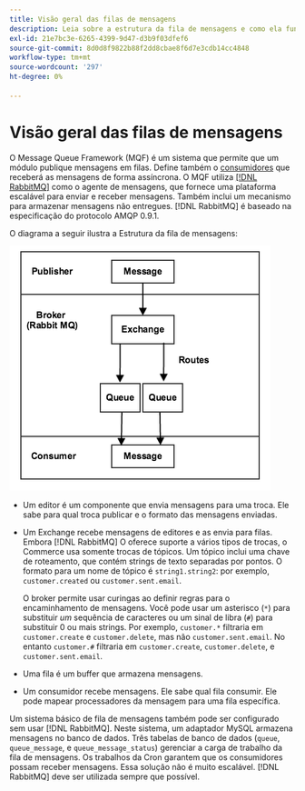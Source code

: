 ```yaml
---
title: Visão geral das filas de mensagens
description: Leia sobre a estrutura da fila de mensagens e como ela funciona com o aplicativo do Adobe Commerce.
exl-id: 21e7bc3e-6265-4399-9d47-d3b9f03dfef6
source-git-commit: 8d0d8f9822b88f2dd8cbae8f6d7e3cdb14cc4848
workflow-type: tm+mt
source-wordcount: '297'
ht-degree: 0%

---
```


# Visão geral das filas de mensagens

O Message Queue Framework (MQF) é um sistema que permite que um módulo publique mensagens em filas. Define também o [consumidores](consumers.md) que receberá as mensagens de forma assíncrona. O MQF utiliza [[!DNL RabbitMQ]](https://www.rabbitmq.com) como o agente de mensagens, que fornece uma plataforma escalável para enviar e receber mensagens. Também inclui um mecanismo para armazenar mensagens não entregues. [!DNL RabbitMQ] é baseado na especificação do protocolo AMQP 0.9.1.

O diagrama a seguir ilustra a Estrutura da fila de mensagens:

![Estrutura da fila de mensagens](../../assets/configuration/mq-framework.png)

- Um editor é um componente que envia mensagens para uma troca. Ele sabe para qual troca publicar e o formato das mensagens enviadas.

- Um Exchange recebe mensagens de editores e as envia para filas. Embora [!DNL RabbitMQ] O oferece suporte a vários tipos de trocas, o Commerce usa somente trocas de tópicos. Um tópico inclui uma chave de roteamento, que contém strings de texto separadas por pontos. O formato para um nome de tópico é `string1.string2`: por exemplo, `customer.created` ou `customer.sent.email`.

  O broker permite usar curingas ao definir regras para o encaminhamento de mensagens. Você pode usar um asterisco (`*`) para substituir _um_ sequência de caracteres ou um sinal de libra (`#`) para substituir 0 ou mais strings. Por exemplo, `customer.*` filtraria em `customer.create` e `customer.delete`, mas não `customer.sent.email`. No entanto `customer.#` filtraria em `customer.create`,  `customer.delete`, e `customer.sent.email`.

- Uma fila é um buffer que armazena mensagens.

- Um consumidor recebe mensagens. Ele sabe qual fila consumir. Ele pode mapear processadores da mensagem para uma fila específica.

Um sistema básico de fila de mensagens também pode ser configurado sem usar [!DNL RabbitMQ]. Neste sistema, um adaptador MySQL armazena mensagens no banco de dados. Três tabelas de banco de dados (`queue`, `queue_message`, e `queue_message_status`) gerenciar a carga de trabalho da fila de mensagens. Os trabalhos da Cron garantem que os consumidores possam receber mensagens. Essa solução não é muito escalável. [!DNL RabbitMQ] deve ser utilizada sempre que possível.
